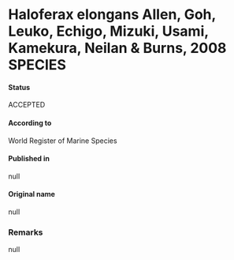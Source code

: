 # Haloferax elongans Allen, Goh, Leuko, Echigo, Mizuki, Usami, Kamekura, Neilan & Burns, 2008 SPECIES

#### Status
ACCEPTED

#### According to
World Register of Marine Species

#### Published in
null

#### Original name
null

### Remarks
null